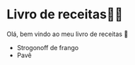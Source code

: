 # Livro de receitas:man_cook:

Olá, bem vindo ao meu livro de receitas :wave:

- Strogonoff de frango
- Pavê